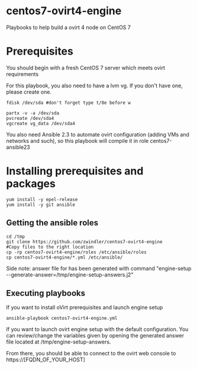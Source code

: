 # centos7-ovirt4-engine
Playbooks to help build a ovirt 4 node on CentOS 7 

# Prerequisites
You should begin with a fresh CentOS 7 server which meets ovirt requirements

For this playbook, you also need to have a lvm vg. If you don't have one, please create one.

```
fdisk /dev/sda #don't forget type t/8e before w 

partx -v -a /dev/sda
pvcreate /dev/sda4
vgcreate vg_data /dev/sda4
```

You also need Ansible 2.3 to automate ovirt configuration (adding VMs and networks and such), so this playbook will compile it in role centos7-ansible23

# Installing prerequisites and packages

```
yum install -y epel-release
yum install -y git ansible
```

## Getting the ansible roles

```
cd /tmp
git clone https://github.com/zwindler/centos7-ovirt4-engine
#Copy files to the right location
cp -rp centos7-ovirt4-engine/roles /etc/ansible/roles
cp centos7-ovirt4-engine/*.yml /etc/ansible/
```

Side note: answer file for has been generated with command "engine-setup --generate-answer=/tmp/engine-setup-answers.j2"

## Executing playbooks

If you want to install oVirt prerequisites and launch engine setup
```
ansible-playbook centos7-ovirt4-engine.yml
```

If you want to launch ovirt engine setup with the default configuration. You can review/change the variables given by opening the generated answer file located at /tmp/engine-setup-answers. 

From there, you should be able to connect to the ovirt web console to https://[FQDN_OF_YOUR_HOST]
